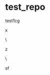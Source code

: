 # test_repo
test1cg





















x












\




z





\
































sf




















































































